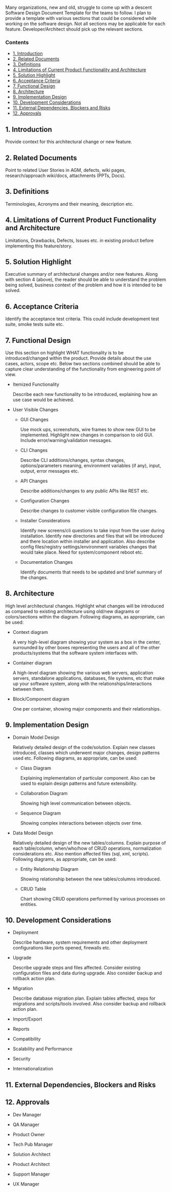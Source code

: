 Many organizations, new and old, struggle to come up with a descent Software Design Document Template for the teams to follow. I plan to provide a template with various sections that could be considered while working on the software design. Not all sections may be applicable for each feature. Developer/Architect should pick up the relevant sections.

### Contents

* [1. Introduction](#1-introduction)
* [2. Related Documents](#2-related-documents)
* [3. Definitions](#3-definitions)
* [4. Limitations of Current Product Functionality and Architecture](#4-limitations-of-current-product-functionality-and-architecture)
* [5. Solution Highlight](#5-solution-highlight)
* [6. Acceptance Criteria](#6-acceptance-criteria)
* [7. Functional Design](#7-functional-design)
* [8. Architecture](#8-architecture)
* [9. Implementation Design](#9-implementation-design)
* [10. Development Considerations](#10-development-considerations)
* [11. External Dependencies, Blockers and Risks](#11-external-dependencies-blockers-and-risks)
* [12. Approvals](#12-approvals)

## 1. Introduction
Provide context for this architectural change or new feature.

## 2. Related Documents
Point to related User Stories in AGM, defects, wiki pages, research/approach wiki/docs, attachments (PPTs, Docs).

## 3. Definitions
Terminologies, Acronyms and their meaning, description etc.

## 4. Limitations of Current Product Functionality and Architecture
Limitations, Drawbacks, Defects, Issues etc. in existing product before implementing this feature/story.

## 5. Solution Highlight
Executive summary of architectural changes and/or new features. Along with section 4 (above), the reader should be able to understand the problem being solved, business context of the problem and how it is intended to be solved.

## 6. Acceptance Criteria
Identify the acceptance test criteria. This could include development test suite, smoke tests suite etc.

## 7. Functional Design
Use this section on highlight WHAT functionality is to be introduced/changed within the product. Provide details about the use cases, actors, scope etc. Below two sections combined should be able to capture clear understanding of the functionality from engineering point of view.

- Itemized Functionality

	Describe each new functionality to be introduced, explaining how an use case would be achieved.

- User Visible Changes
	- GUI Changes

		Use mock ups, screenshots, wire frames to show new GUI to be implemented. Highlight new changes in comparison to old GUI. Include error/warning/validation messages.

	- CLI Changes

		Describe CLI additions/changes, syntax changes, options/parameters meaning, environment variables (if any), input, output, error messages etc.

	- API Changes

		Describe additions/changes to any public APIs like REST etc.

	- Configuration Changes

		Describe changes to customer visible configuration file changes.

	- Installer Considerations

		Identify new screens/cli questions to take input from the user during installation. Identify new directories and files that will be introduced and there location within installer and application. Also describe config files/registry settings/environment variables changes that would take place. Need for system/component reboot etc.

	- Documentation Changes
	
		Identify documents that needs to be updated and brief summary of the changes.

## 8. Architecture
High level architectural changes. Highlight what changes will be introduced as compared to existing architecture using old/new diagrams or colors/sections within the diagram. Following diagrams, as appropriate, can be used:
	
- Context diagram

	A very high-level diagram showing your system as a box in the center, surrounded by other boxes representing the users and all of the other products/systems that the software system interfaces with.

- Container diagram

	A high-level diagram showing the various web servers, application servers, standalone applications, databases, file systems, etc that make up your software system, along with the relationships/interactions between them.

- Block/Component diagram

	One per container, showing major components and their relationships.

## 9. Implementation Design
	
- Domain Model Design
	
	Relatively detailed design of the code/solution. Explain new classes introduced, classes which underwent major changes, design patterns used etc. Following diagrams, as appropriate, can be used:

	- Class Diagram

		Explaining implementation of particular component. Also can be used to explain design patterns and future extensibility.

	- Collaboration Diagram

		Showing high level communication between objects.

	- Sequence Diagram

		Showing complex interactions between objects over time.

- Data Model Design
	
	Relatively detailed design of the new tables/columns. Explain purpose of each table/column, when/who/how of CRUD operations, normalization considerations etc. Also mention affected files (sql, xml, scripts). Following diagrams, as appropriate, can be used:

	- Entity Relationship Diagram

		Showing relationship between the new tables/columns introduced.

	- CRUD Table

		Chart showing CRUD operations performed by various processes on entities.

## 10. Development Considerations
- Deployment

	Describe hardware, system requirements and other deployment configurations like ports opened, firewalls etc.

- Upgrade

	Describe upgrade steps and files affected. Consider existing configuration files and data during upgrade. Also consider backup and rollback action plan.

- Migration

	Describe database migration plan. Explain tables affected, steps for migrations and scripts/tools involved. Also consider backup and rollback action plan.

- Import/Export

- Reports

- Compatibility

- Scalability and Performance

- Security

- Internationalization

## 11. External Dependencies, Blockers and Risks

## 12. Approvals

- Dev Manager

- QA Manager

- Product Owner

- Tech Pub Manager

- Solution Architect

- Product Architect

- Support Manager

- UX Manager
